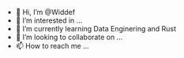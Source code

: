 - 👋 Hi, I’m @Widdef
- 👀 I’m interested in ...
- 🌱 I’m currently learning Data Enginering and Rust
- 💞️ I’m looking to collaborate on ...
- 📫 How to reach me ...

<!---
Widdef/Widdef is a ✨ special ✨ repository because its `README.md` (this file) appears on your GitHub profile.
You can click the Preview link to take a look at your changes.
--->
